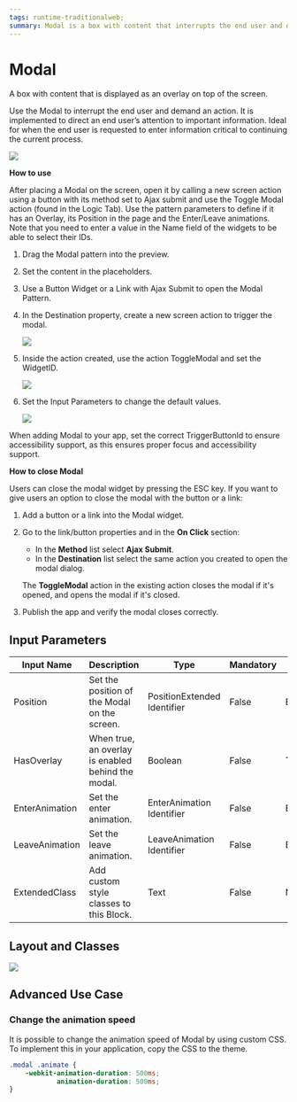 ```yaml
---
tags: runtime-traditionalweb; 
summary: Modal is a box with content that interrupts the end user and demands an action.
---
```


# Modal

A box with content that is displayed as an overlay on top of the screen.

Use the Modal to interrupt the end user and demand an action. It is implemented to direct an end user’s attention to important information. Ideal for when the end user is requested to enter information critical to continuing the current process.

 ![](<images/modal-image-1.png>)

**How to use**

After placing a Modal on the screen, open it by calling a new screen action using a button with its method set to Ajax submit and use the Toggle Modal action (found in the Logic Tab). Use the pattern parameters to define if it has an Overlay, its Position in the page and the Enter/Leave animations. Note that you need to enter a value in the Name field of the widgets to be able to select their IDs.

1. Drag the Modal pattern into the preview.
1. Set the content in the placeholders.
1. Use a Button Widget or a Link with Ajax Submit to open the Modal Pattern.
1. In the Destination property, create a new screen action to trigger the modal.

    ![](<images/modal-image-2.png>)

1. Inside the action created, use the action ToggleModal and set the WidgetID.

    ![](<images/modal-image-3.png>)

1. Set the Input Parameters to change the default values.

    ![](<images/modal-image-4.png>)
   
When adding Modal to your app, set the correct TriggerButtonId to ensure accessibility support, as this ensures proper focus and accessibility support.
    
**How to close Modal**

Users can close the modal widget by pressing the ESC key. If you want to give users an option to close the modal with the button or a link:

1. Add a button or a link into the Modal widget.
1. Go to the link/button properties and in the **On Click** section:
    
    * In the **Method** list select **Ajax Submit**.
    * In the **Destination** list select the same action you created to open the modal dialog.
    
    The **ToggleModal** action in the existing action closes the modal if it's opened, and opens the modal if it's closed.
 
 1. Publish the app and verify the modal closes correctly.

## Input Parameters

| **Input Name** |  **Description** |  **Type** | **Mandatory** | **Default Value** |
|---|---|---|---|---|
| Position | Set the position of the Modal on the screen. | PositionExtended Identifier | False | Entities.PositionExtended.Center |
| HasOverlay | When true, an overlay is enabled behind the modal. | Boolean | False | True |
| EnterAnimation | Set the enter animation. | EnterAnimation Identifier | False | Entities.EnterAnimation.EnterScale |
| LeaveAnimation | Set the leave animation. | LeaveAnimation Identifier | False | Entities.LeaveAnimation.LeaveScale |
| ExtendedClass  |  Add custom style classes to this Block. |  Text | False | None |


## Layout and Classes

![](<images/modal-image-5.png>)

## Advanced Use Case

### Change the animation speed

It is possible to change the animation speed of Modal by using custom CSS. To implement this in your application, copy the CSS to the theme.

```css
.modal .animate {
    -webkit-animation-duration: 500ms;
            animation-duration: 500ms;
}
```
